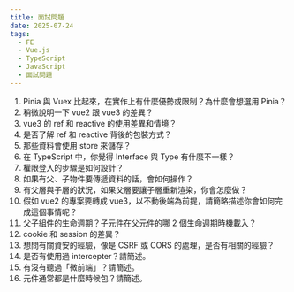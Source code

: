 ```yaml
---
title: 面試問題
date: 2025-07-24
tags:
  - FE
  - Vue.js
  - TypeScript
  - JavaScript
  - 面試問題
---
```


1. Pinia 與 Vuex 比起來，在實作上有什麼優勢或限制？為什麼會想選用 Pinia？
2. 稍微說明一下 vue2 跟 vue3 的差異？
3. vue3 的 ref 和 reactive 的使用差異和情境？
4. 是否了解 ref 和 reactive 背後的包裝方式？
5. 那些資料會使用 store 來儲存？
6. 在 TypeScript 中，你覺得 Interface 與 Type 有什麼不一樣？
7. 權限登入的步驟是如何設計？
8. 如果有父、子物件要傳遞資料的話，會如何操作？
9. 有父層與子層的狀況，如果父層要讓子層重新渲染，你會怎麼做？
10. 假如 vue2 的專案要轉成 vue3，以不動後端為前提，請簡略描述你會如何完成這個事情呢？
11. 父子組件的生命週期？子元件在父元件的哪 2 個生命週期時機載入？
12. cookie 和 session 的差異？
13. 想問有關資安的經驗，像是 CSRF 或 CORS 的處理，是否有相關的經驗？
14. 是否有使用過 intercepter？請簡述。
15. 有沒有聽過「微前端」？請簡述。
16. 元件通常都是什麼時候包？請簡述。
